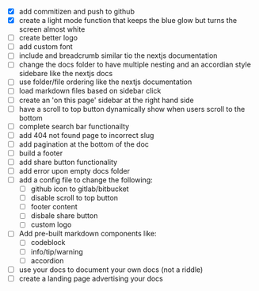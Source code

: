 -   [x] add commitizen and push to github
-   [x] create a light mode function that keeps the blue glow but turns the screen almost white
-   [ ] create better logo
-   [ ] add custom font
-   [ ] include and breadcrumb similar tio the nextjs documentation
-   [ ] change the docs folder to have multiple nesting and an accordian style sidebare like the nextjs docs
-   [ ] use folder/file ordering like the nextjs documentation
-   [ ] load markdown files based on sidebar click
-   [ ] create an 'on this page' sidebar at the right hand side
-   [ ] have a scroll to top button dynamically show when users scroll to the bottom
-   [ ] complete search bar functionailty
-   [ ] add 404 not found page to incorrect slug
-   [ ] add pagination at the bottom of the doc
-   [ ] build a footer
-   [ ] add share button functionality
-   [ ] add error upon empty docs folder
-   [ ] add a config file to change the following:
    -   [ ] github icon to gitlab/bitbucket
    -   [ ] disable scroll to top button
    -   [ ] footer content
    -   [ ] disbale share button
    -   [ ] custom logo
-   [ ] Add pre-built markdown components like:
    -   [ ] codeblock
    -   [ ] info/tip/warning
    -   [ ] accordion
-   [ ] use your docs to document your own docs (not a riddle)
-   [ ] create a landing page advertising your docs
